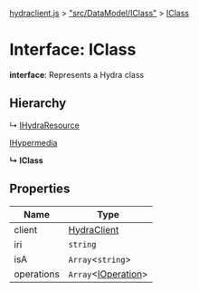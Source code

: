 [hydraclient.js](../README.md) > ["src/DataModel/IClass"](../modules/_src_datamodel_iclass_.md) > [IClass](../interfaces/_src_datamodel_iclass_.iclass.md)



# Interface: IClass

**interface**: Represents a Hydra class

## Hierarchy


↳  [IHydraResource](_src_datamodel_ihydraresource_.ihydraresource.md)




 [IHypermedia](_src_datamodel_ihypermedia_.ihypermedia.md)

**↳ IClass**








## Properties

| Name  | Type                
| ------ | ------------------- 
| client | [HydraClient](../classes/_src_hydraclient_.hydraclient.md)
| iri | `string`
| isA | `Array`<`string`>
| operations | `Array`<[IOperation](_src_datamodel_ioperation_.ioperation.md)>


